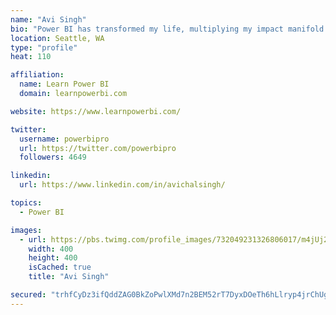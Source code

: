 ```yaml
---
name: "Avi Singh"
bio: "Power BI has transformed my life, multiplying my impact manifold. Now I am on a mission to spread the word and share the knowledge"
location: Seattle, WA
type: "profile"
heat: 110

affiliation:
  name: Learn Power BI
  domain: learnpowerbi.com

website: https://www.learnpowerbi.com/

twitter:
  username: powerbipro
  url: https://twitter.com/powerbipro
  followers: 4649

linkedin:
  url: https://www.linkedin.com/in/avichalsingh/

topics:
  - Power BI

images:
  - url: https://pbs.twimg.com/profile_images/732049231326806017/m4jUj2Lu_400x400.jpg
    width: 400
    height: 400
    isCached: true
    title: "Avi Singh"

secured: "trhfCyDz3ifQddZAG0BkZoPwlXMd7n2BEM52rT7DyxDOeTh6hLlryp4jrChUg+P6QFwd37Rznid51Fkcvbnwa0A3dbt7cBNpDINajsS+5wtqqRv2TReWHdETkaF4kjUNzKtDaBCLJdFh3EsAvSM9MD7dmmvgJoqowj18y/ye3VfvSLYplsWLhkCD7Ks5weRLb5rsNWi67qLqeqbS1LFqk+QhxSjWswwF3G4GMYCzrXKQ0rX1xHsGGha9nTtIkExNt+8/CoqpQvCTWDs65uHqp0TO+0NioatyitpwZH0wFdgDaTSQHT8XdsKm6kE2FP94GRVWus9VC1b3pxD6UJ8Vw2cHFhyQBCoKD0NfC5Pf+2fH/cfKxwIP2ehCSHI9z34EGaqlnVdgQsemHkejMrpSaQzqlrC4yhxygeWWgKOyHQE=;LlO+29cfXnobO02IxPRyjQ=="
---
```


